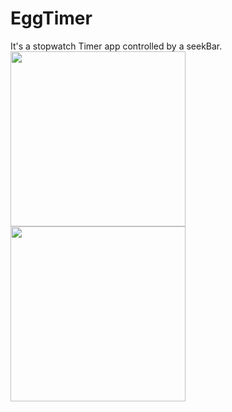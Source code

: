 # EggTimer
It's a stopwatch Timer app controlled by a seekBar.
<img src="https://user-images.githubusercontent.com/39986507/70394064-2b39ce00-1a17-11ea-9070-74ed6bf9306b.png" width="280"><img src="https://user-images.githubusercontent.com/39986507/70394062-2aa13780-1a17-11ea-86c1-2590c2851713.png" width="280">
